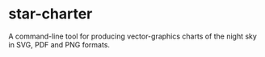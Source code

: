 # star-charter
A command-line tool for producing vector-graphics charts of the night sky in SVG, PDF and PNG formats.
